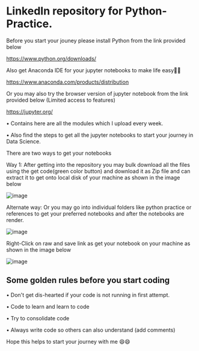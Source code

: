 # LinkedIn repository for Python-Practice.

Before you start your jouney please install Python from the link provided below

https://www.python.org/downloads/

Also get Anaconda IDE for your jupyter notebooks to make life easy🐍🐍

https://www.anaconda.com/products/distribution

Or you may also try the browser version of jupyter notebook from the link provided below (Limited access to features)

https://jupyter.org/

• Contains here are all the modules which I upload every week.

• Also find the steps to get all the jupyter notebooks to start your journey in Data Science.

There are two ways to get your notebooks 

Way 1: After getting into the repository you may bulk download all the files using the get code(green color button) and download it as Zip file and can extract it to get onto local disk of your machine as shown in the image below

![image](https://user-images.githubusercontent.com/87890409/173847715-0290ca05-5ae6-4a2b-a364-b6d5a35e5e4e.png)

Alternate way: Or you may go into individual folders like python practice or references to get your preferred notebooks and after the notebooks are render. 

![image](https://user-images.githubusercontent.com/87890409/173849187-03575e2c-9e90-46ee-ab51-edb6c9ed207a.png)

Right-Click on raw and save link as get your notebook on your machine as shown in the image below

![image](https://user-images.githubusercontent.com/87890409/173848255-4fa15ed1-5672-4fc6-95ff-d4cb1e5c427e.png)

## Some golden rules before you start coding
• Don't get dis-hearted if your code is not running in first attempt.

• Code to learn and learn to code

• Try to consolidate code

• Always write code so others can also understand (add comments)

Hope this helps to start your journey with me 😄😄
